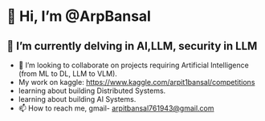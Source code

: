 # 👋 Hi, I’m @ArpBansal
## 👀 I’m currently delving in AI,LLM, security in LLM

- 💞️ I’m looking to collaborate on projects requiring Artificial Intelligence (from ML to DL, LLM to VLM).
- My work on kaggle: https://www.kaggle.com/arpit1bansal/competitions
- learning about building Distributed Systems.
- learning about building AI Systems.
- 📫 How to reach me, gmail- arpitbansal761943@gmail.com

<!---
ArpBansal/ArpBansal is a ✨ special ✨ repository because its `README.md` (this file) appears on your GitHub profile.
You can click the Preview link to take a look at your changes.
--->
